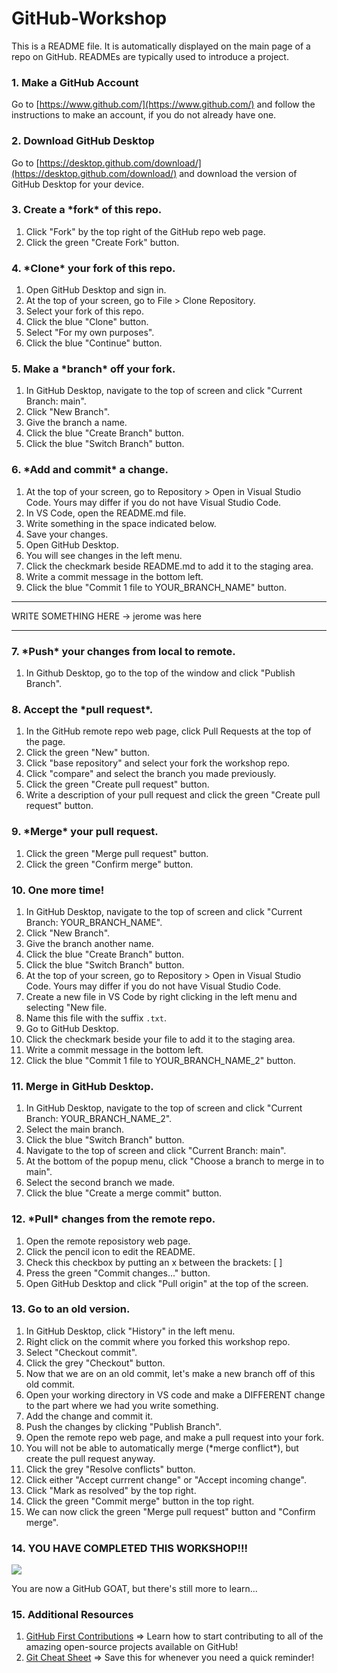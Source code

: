 # GitHub-Workshop

This is a README file. It is automatically displayed on the main page of a repo on GitHub. READMEs are typically used to introduce a project. <br>

### 1. Make a GitHub Account
Go to [https://www.github.com/](https://www.github.com/) and follow the instructions to make an account, if you do not already have one. 

### 2. Download GitHub Desktop
Go to [https://desktop.github.com/download/](https://desktop.github.com/download/) and download the version of GitHub Desktop for your device. 

### 3. Create a \*fork\* of this repo.
1. Click "Fork" by the top right of the GitHub repo web page.
2. Click the green "Create Fork" button. 

### 4. \*Clone\* your fork of this repo. 
1. Open GitHub Desktop and sign in. 
2. At the top of your screen, go to File > Clone Repository.
3. Select your fork of this repo.
4. Click the blue "Clone" button.
5. Select "For my own purposes".
6. Click the blue "Continue" button.

### 5. Make a \*branch\* off your fork. 
1. In GitHub Desktop, navigate to the top of screen and click "Current Branch: main".
2. Click "New Branch".
3. Give the branch a name.
4. Click the blue "Create Branch" button.
5. Click the blue "Switch Branch" button.

###  6. \*Add and commit\* a change. 
1. At the top of your screen, go to Repository > Open in Visual Studio Code. Yours may differ if you do not have Visual Studio Code.
2. In VS Code, open the README.md file.
3. Write something in the space indicated below.
4. Save your changes.
5. Open GitHub Desktop.
6. You will see changes in the left menu.
7. Click the checkmark beside README.md to add it to the staging area.
8. Write a commit message in the bottom left.
9. Click the blue "Commit 1 file to YOUR_BRANCH_NAME" button. 

<hr>
WRITE SOMETHING HERE ->  jerome was here
<hr>

### 7. \*Push\* your changes from local to remote. 
1. In Github Desktop, go to the top of the window and click "Publish Branch".

### 8. Accept the \*pull request\*. 
1. In the GitHub remote repo web page, click Pull Requests at the top of the page.
2. Click the green "New" button.
3. Click "base repository" and select your fork the workshop repo.
4. Click "compare" and select the branch you made previously.
5. Click the green "Create pull request" button.
6. Write a description of your pull request and click the green "Create pull request" button.

### 9. \*Merge\* your pull request.
1. Click the green "Merge pull request" button.
2. Click the green "Confirm merge" button.

### 10. One more time!
1. In GitHub Desktop, navigate to the top of screen and click "Current Branch: YOUR_BRANCH_NAME".
2. Click "New Branch".
3. Give the branch another name.
4. Click the blue "Create Branch" button.
5. Click the blue "Switch Branch" button.
6. At the top of your screen, go to Repository > Open in Visual Studio Code. Yours may differ if you do not have Visual Studio Code.
7. Create a new file in VS Code by right clicking in the left menu and selecting "New file.
8. Name this file with the suffix `.txt`.
9. Go to GitHub Desktop.
10. Click the checkmark beside your file to add it to the staging area.
11. Write a commit message in the bottom left.
12. Click the blue "Commit 1 file to YOUR_BRANCH_NAME_2" button.

### 11. Merge in GitHub Desktop.
1. In GitHub Desktop, navigate to the top of screen and click "Current Branch: YOUR_BRANCH_NAME_2".
2. Select the main branch.
3. Click the blue "Switch Branch" button.
4. Navigate to the top of screen and click "Current Branch: main".
5. At the bottom of the popup menu, click "Choose a branch to merge in to main".
6. Select the second branch we made.
7. Click the blue "Create a merge commit" button.

### 12. \*Pull\* changes from the remote repo.
1. Open the remote reposistory web page.
2. Click the pencil icon to edit the README.
3. Check this checkbox by putting an x between the brackets: [ ] 
4. Press the green "Commit changes..." button.
5. Open GitHub Desktop and click "Pull origin" at the top of the screen.

### 13. Go to an old version. 
1. In GitHub Desktop, click "History" in the left menu.
2. Right click on the commit where you forked this workshop repo.
3. Select "Checkout commit".
4. Click the grey "Checkout" button.
5. Now that we are on an old commit, let's make a new branch off of this old commit.
6. Open your working directory in VS code and make a DIFFERENT change to the part where we had you write something.
7. Add the change and commit it.
8. Push the changes by clicking "Publish Branch".
9. Open the remote repo web page, and make a pull request into your fork.
10. You will not be able to automatically merge (\*merge conflict\*), but create the pull request anyway.
11. Click the grey "Resolve conflicts" button.
12. Click either "Accept currrent change" or "Accept incoming change".
13. Click "Mark as resolved" by the top right.
14. Click the green "Commit merge" button in the top right.
15. We can now click the green "Merge pull request" button and "Confirm merge".

### 14. YOU HAVE COMPLETED THIS WORKSHOP!!!

![](https://c.tenor.com/nwLYtqRSX68AAAAC/tenor.gif)

You are now a GitHub GOAT, but there's still more to learn...

### 15. Additional Resources
1. [GitHub First Contributions](https://github.com/firstcontributions/first-contributions) => Learn how to start contributing to all of the amazing open-source projects available on GitHub!
2. [Git Cheat Sheet](https://education.github.com/git-cheat-sheet-education.pdf) => Save this for whenever you need a quick reminder!










